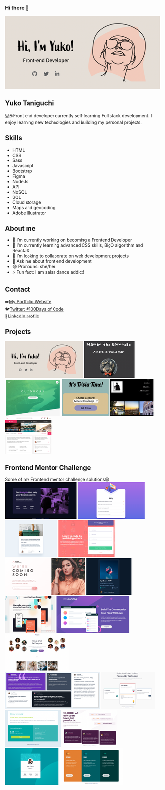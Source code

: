 ### Hi there 👋


[<img src="https://github.com/Yuko-code/Yuko-code/blob/main/portfolio.png" width="900">](https://ytwebxdesign.com/)

## Yuko Taniguchi
💻☕️Front end developer currently self-learning Full stack development. I enjoy learning new technologies and building my personal projects.

## Skills
* HTML
* CSS
* Sass
* Javascript
* Bootstrap
* Figma
* NodeJs
* API
* NoSQL
* SQL
* Cloud storage
* Maps and geocoding
* Adobe Illustrator

## About me

- 🔭 I’m currently working on becoming a Frontend Developer
- 🌱 I’m currently learning advanced CSS skills, BigO algorithm and ReactJS
- 👯 I’m looking to collaborate on web development projects
- 💬 Ask me about front end development
- 😄 Pronouns: she/her
- ⚡ Fun fact: I am salsa dance addict!

## Contact
➡️<a href="https://ytwebxdesign.com/" target="_blank">My Portfolio Website</a>
<br>
🐦<a href="https://twitter.com/codieTamago" target="_blank">Twitter: #100Days of Code</a>
<br>
💼<a href="https://www.linkedin.com/in/yuko-t-b07269225/" target="_blank">LinkedIn profile</a>
<br>

## Projects
[<img src="https://github.com/Yuko-code/Yuko-code/blob/main/portfolio.png" height="120">](https://ytwebxdesign.com/)
[<img src="https://github.com/Yuko-code/Yuko-code/blob/main/mambo.png" height="120">](https://desolate-thicket-30385.herokuapp.com/?fbclid=IwAR3H_HPAZF9_kblpugeHehwEnnFFEUYaXUmS8dBI8OxmXCKr8xKcG32eHd4)
[<img src="https://github.com/Yuko-code/Yuko-code/blob/main/natours.png" height="120">](https://github.com/Yuko-code/natours)
[<img src="https://github.com/Yuko-code/Yuko-code/blob/main/trivia.png" height="120">](https://github.com/Yuko-code/itsTriviaTime.app)
[<img src="https://github.com/Yuko-code/Yuko-code/blob/main/photo.png" height="120">](https://www.shahbaziphotography.com/)
[<img src="https://github.com/Yuko-code/Yuko-code/blob/main/trillo.png" height="120">](https://yuko-code.github.io/trillo-flexbox-project/)

## Frontend Mentor Challenge
Some of my Frontend mentor challenge solutions😃<br>
[<img src="https://github.com/Yuko-code/Yuko-code/blob/main/stats-preview.png" height="120">](https://github.com/Yuko-code/fmchallenge-stats-preview)
[<img src="https://github.com/Yuko-code/Yuko-code/blob/main/faq.png" height="120">](https://www.frontendmentor.io/challenges/faq-accordion-card-XlyjD0Oam/hub/faq-accordion-card-McSYUWADB)
[<img src="https://github.com/Yuko-code/Yuko-code/blob/main/preview.png" height="120">](https://www.frontendmentor.io/challenges/article-preview-component-dYBN_pYFT/hub/article-preview-component-CqXcTvGVN)
[<img src="https://github.com/Yuko-code/Yuko-code/blob/main/signup.png" height="120">](https://www.frontendmentor.io/challenges/intro-component-with-signup-form-5cf91bd49edda32581d28fd1/hub/intro-component-with-signup-form-arLCgBX01)
[<img src="https://github.com/Yuko-code/Yuko-code/blob/main/coming-soon.png" height="120">](https://www.frontendmentor.io/challenges/base-apparel-coming-soon-page-5d46b47f8db8a7063f9331a0/hub/base-apparel-coming-soon-page-wymqKi49v)
[<img src="https://github.com/Yuko-code/Yuko-code/blob/main/nft-card.png" height="120">](https://www.frontendmentor.io/challenges/nft-preview-card-component-SbdUL_w0U/hub/nft-preview-card-rwC8FlUVg)
[<img src="https://github.com/Yuko-code/Yuko-code/blob/main/equalizer.jpeg" height="120">](https://www.frontendmentor.io/challenges/equalizer-landing-page-7VJ4gp3DE/hub/equalizer-landing-page-solution-pSvUwUwNlv)
[<img src="https://github.com/Yuko-code/Yuko-code/blob/main/huddle.png" height="120">](https://www.frontendmentor.io/challenges/huddle-landing-page-with-a-single-introductory-section-B_2Wvxgi0/hub/huddle-landing-page-uoM1OA3TV)
[<img src="https://github.com/Yuko-code/Yuko-code/blob/main/meet.png" height="120">](https://www.frontendmentor.io/challenges/meet-landing-page-rbTDS6OUR/hub/meet-landing-page-hh4wbZszM)
[<img src="https://github.com/Yuko-code/Yuko-code/blob/main/testimonials.png" height="120">](https://www.frontendmentor.io/challenges/testimonials-grid-section-Nnw6J7Un7/hub/testimonials-grid-section-hWa-y_EEY)
[<img src="https://github.com/Yuko-code/Yuko-code/blob/main/four-card.png" height="120">](https://www.frontendmentor.io/challenges/single-price-grid-component-5ce41129d0ff452fec5abbbc/hub/single-price-grid-component-ZVuEVFKDc)
[<img src="https://github.com/Yuko-code/Yuko-code/blob/main/single-priced.png" height="120">](https://www.frontendmentor.io/challenges/single-price-grid-component-5ce41129d0ff452fec5abbbc/hub/single-price-grid-component-ZVuEVFKDc)
[<img src="https://github.com/Yuko-code/Yuko-code/blob/main/social-proof.png" height="120">](https://www.frontendmentor.io/challenges/social-proof-section-6e0qTv_bA/hub/social-proof-section-nyCsqfLum)
[<img src="https://github.com/Yuko-code/Yuko-code/blob/main/profile.png" height="120">](https://www.frontendmentor.io/challenges/profile-card-component-cfArpWshJ/hub/profile-card-component-yfP0KgGnR)
[<img src="https://github.com/Yuko-code/Yuko-code/blob/main/three-colum.png" height="120">](https://www.frontendmentor.io/challenges/3column-preview-card-component-pH92eAR2-/hub/3-column-preview-card-a3QVSjYG5)

**[<img src="" height="120">]()**






